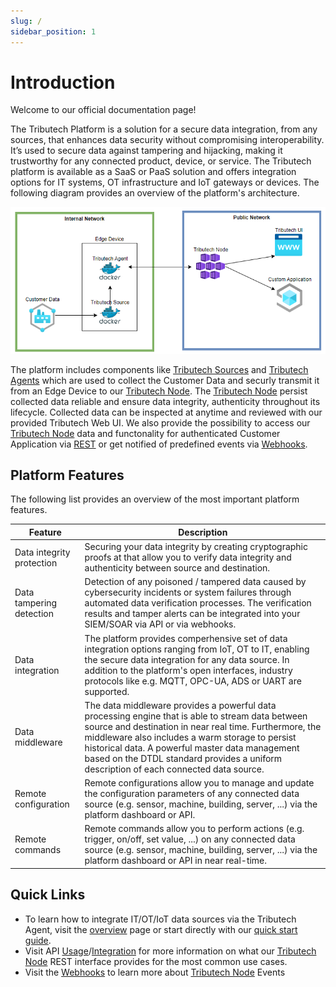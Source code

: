 ```yaml
---
slug: /
sidebar_position: 1
---
```

# Introduction

Welcome to our official documentation page!

The Tributech Platform is a solution for a secure data integration, from any sources, that enhances data security without compromising interoperability. It’s used to secure data against tampering and hijacking, making it trustworthy for any connected product, device, or service. The Tributech platform is available as a SaaS or PaaS solution and offers integration options for IT systems, OT infrastructure and IoT gateways or devices. The following diagram provides an overview of the platform's architecture.

![Tributech Architecture - Overview](./img/introduction/DemeterArchitectureOverview.png)

The platform includes components like [Tributech Sources](tributech_agent/source_integration.md) and [Tributech Agents](tributech_agent/overview.md) which are used to collect the Customer Data and securly transmit it from an Edge Device to our [Tributech Node](tributech_node/overview.md). The [Tributech Node](tributech_node/overview.md) persist collected data reliable and ensure data integrity, authenticity throughout its lifecycle. Collected data can be
inspected at anytime and reviewed with our provided Tributech Web UI. We also provide the possibility to access our [Tributech Node](tributech_node/overview.md) data and functonality for authenticated Customer Application via [REST](tributech_node/api_category/API_usage.md) or get notified of predefined events via [Webhooks](tributech_node/Webhook_integration.md).


## Platform Features

The following list provides an overview of the most important platform features.

| Feature    | Description                                                                                   |
| --------- | ---------------------------------------------------------------------------------------------  |
| Data integrity protection      | Securing your data integrity by creating cryptographic proofs at that allow you to verify data integrity and authenticity between source and destination.  |
| Data tampering detection    | Detection of any poisoned / tampered data caused by cybersecurity incidents or system failures through automated data verification processes. The verification results and tamper alerts can be integrated into your SIEM/SOAR via API or via webhooks.         |
| Data integration | The platform provides comperhensive set of data integration options ranging from IoT, OT to IT, enabling the secure data integration for any data source. In addition to the platform's open interfaces, industry protocols like e.g. MQTT, OPC-UA, ADS or UART are supported.     |
| Data middleware | The data middleware provides a powerful data processing engine that is able to stream data between source and destination in near real time. Furthermore, the middleware also includes a warm storage to persist historical data. A powerful master data management based on the DTDL standard provides a uniform description of each connected data source.        |
| Remote configuration  | Remote configurations allow you to manage and update the configuration parameters of any connected data source (e.g. sensor, machine, building, server, ...) via the platform dashboard or API.        |
| Remote commands | Remote commands allow you to perform actions (e.g. trigger, on/off, set value, ...) on any connected data source (e.g. sensor, machine, building, server, ...) via the platform dashboard or API in near real-time.        |

## Quick Links

- To learn how to integrate IT/OT/IoT data sources via the Tributech Agent, visit the [overview](./tributech_agent/overview.md) page or start directly with our [quick start guide](./tributech_agent/quickstart.mdx).
- Visit API [Usage](./tributech_node/api_category/API_usage.md)/[Integration](./tributech_node/api_category/API_integration.md) for more information on what our [Tributech Node](tributech_node/overview.md) REST interface provides for the most common use cases.
- Visit the [Webhooks](./tributech_node/Webhook_integration.md) to learn more about [Tributech Node](tributech_node/overview.md) Events

